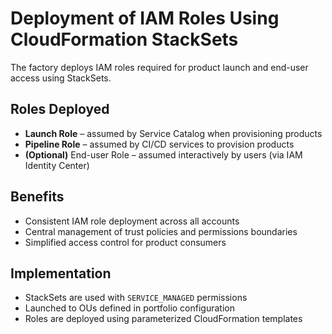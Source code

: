 # Deployment of IAM Roles Using CloudFormation StackSets

The factory deploys IAM roles required for product launch and end-user access using StackSets.

## Roles Deployed
- **Launch Role** – assumed by Service Catalog when provisioning products
- **Pipeline Role** – assumed by CI/CD services to provision products
- **(Optional)** End-user Role – assumed interactively by users (via IAM Identity Center)

## Benefits
- Consistent IAM role deployment across all accounts
- Central management of trust policies and permissions boundaries
- Simplified access control for product consumers

## Implementation
- StackSets are used with `SERVICE_MANAGED` permissions
- Launched to OUs defined in portfolio configuration
- Roles are deployed using parameterized CloudFormation templates
